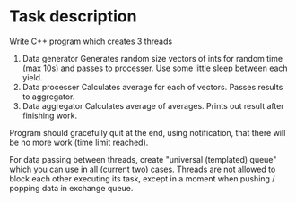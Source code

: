 # Task description
Write C++ program which creates 3 threads
1. Data generator
        Generates random size vectors of ints for random time (max 10s) and passes to processer.
        Use some little sleep between each yield.
2. Data processer
        Calculates average for each of vectors. Passes results to aggregator.
3. Data aggregator
        Calculates average of averages. Prints out result after finishing work.

Program should gracefully quit at the end, using notification, that there will be no more work (time limit reached).

For data passing between threads, create "universal (templated) queue" which you can use in all (current two) cases.
Threads are not allowed to block each other executing its task, except in a moment when pushing / popping data in exchange queue.
